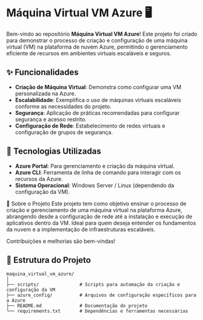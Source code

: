 # Máquina Virtual VM Azure 🖥️

Bem-vindo ao repositório **Máquina Virtual VM Azure**! Este projeto foi criado para demonstrar o processo de criação e configuração de uma máquina virtual (VM) na plataforma de nuvem Azure, permitindo o gerenciamento eficiente de recursos em ambientes virtuais escaláveis e seguros.

## ✨ Funcionalidades
- **Criação de Máquina Virtual**: Demonstra como configurar uma VM personalizada na Azure.
- **Escalabilidade**: Exemplifica o uso de máquinas virtuais escaláveis conforme as necessidades do projeto.
- **Segurança**: Aplicação de práticas recomendadas para configurar segurança e acesso restrito.
- **Configuração de Rede**: Estabelecimento de redes virtuais e configuração de grupos de segurança.

## 🚀 Tecnologias Utilizadas
- **Azure Portal**: Para gerenciamento e criação da máquina virtual.
- **Azure CLI**: Ferramenta de linha de comando para interagir com os recursos da Azure.
- **Sistema Operacional**: Windows Server / Linux (dependendo da configuração da VM).

🌟 Sobre o Projeto
Este projeto tem como objetivo ensinar o processo de criação e gerenciamento de uma máquina virtual na plataforma Azure, abrangendo desde a configuração de rede até a instalação e execução de aplicativos dentro da VM. Ideal para quem deseja entender os fundamentos da nuvem e a implementação de infraestruturas escaláveis.

Contribuições e melhorias são bem-vindas!

## 📂 Estrutura do Projeto
```plaintext
maquina_virtual_vm_azure/
│
├── scripts/               # Scripts para automação da criação e configuração da VM
├── azure_config/          # Arquivos de configuração específicos para a Azure
├── README.md              # Documentação do projeto
└── requirements.txt       # Dependências e ferramentas necessárias
